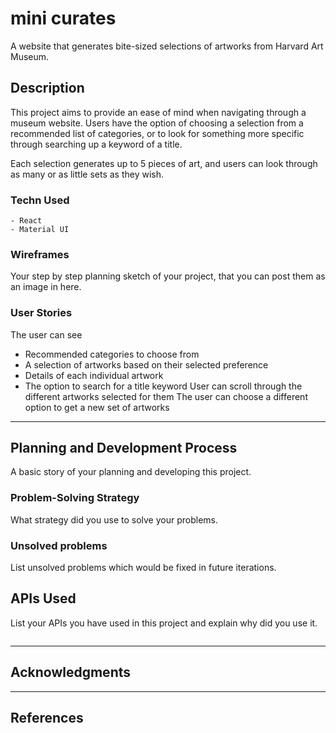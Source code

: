 # mini curates

A website that generates bite-sized selections of artworks from Harvard Art Museum.

## Description

This project aims to provide an ease of mind when navigating through a museum website. Users have the option of choosing a selection from a recommended list of categories, or to look for something more specific through searching up a keyword of a title.

Each selection generates up to 5 pieces of art, and users can look through as many or as little sets as they wish.

### Techn Used

```
- React
- Material UI
```


### Wireframes

Your step by step planning sketch of your project, that you can post them as an image in here.

### User Stories

The user can see
- Recommended categories to choose from 
- A selection of artworks based on their selected preference
- Details of each individual artwork
- The option to search for a title keyword
User can scroll through the different artworks selected for them
The user can choose a different option to get a new set of artworks

---

## Planning and Development Process

A basic story of your planning and developing this project.

### Problem-Solving Strategy

What strategy did you use to solve your problems.

### Unsolved problems

List unsolved problems which would be fixed in future iterations.

## APIs Used

List your APIs you have used in this project and explain why did you use it.
```

```


---

## Acknowledgments


---

 ## References